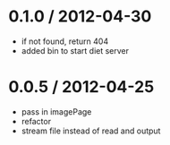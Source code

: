 
0.1.0 / 2012-04-30 
==================

  * if not found, return 404
  * added bin to start diet server

0.0.5 / 2012-04-25 
==================

  * pass in imagePage
  * refactor
  * stream file instead of read and output
